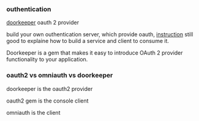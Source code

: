 ### outhentication 



[doorkeeper](https://github.com/applicake/doorkeeper) oauth 2 provider

build your own outhentication server, which provide oauth, [instruction](http://railscasts.com/episodes/353-oauth-with-doorkeeper) still good to explaine how to build a service and client to consume it.

Doorkeeper is a gem that makes it easy to introduce OAuth 2 provider functionality to your application.


### oauth2 vs omniauth vs doorkeeper

doorkeeper is the oauth2 provider

oauth2 gem is the console client

omniauth is the client
